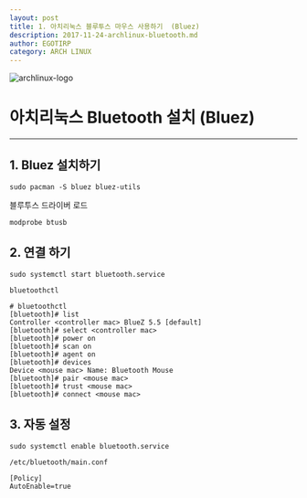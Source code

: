 ```yaml
---
layout: post
title: 1. 아치리눅스 블루투스 마우스 사용하기  (Bluez)
description: 2017-11-24-archlinux-bluetooth.md
author: EGOTIRP
category: ARCH LINUX
---
```

![archlinux-logo](https://rkdeo1515.github.io/assets/2017-10-04-1-install-arch-cli/archlinux-logo.png)

# 아치리눅스 Bluetooth 설치 (Bluez)
---
## 1. Bluez 설치하기
```
sudo pacman -S bluez bluez-utils
```

블루투스 드라이버 로드
```
modprobe btusb
```

## 2. 연결 하기

```
sudo systemctl start bluetooth.service
```

```
bluetoothctl
```

```
# bluetoothctl
[bluetooth]# list
Controller <controller mac> BlueZ 5.5 [default]
[bluetooth]# select <controller mac>
[bluetooth]# power on
[bluetooth]# scan on
[bluetooth]# agent on
[bluetooth]# devices
Device <mouse mac> Name: Bluetooth Mouse
[bluetooth]# pair <mouse mac>
[bluetooth]# trust <mouse mac>
[bluetooth]# connect <mouse mac>
```

## 3. 자동 설정

```
sudo systemctl enable bluetooth.service
```

```
/etc/bluetooth/main.conf

[Policy]
AutoEnable=true
```
